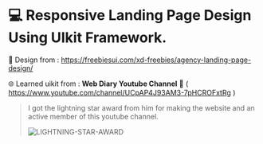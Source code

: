# 💻 Responsive Landing Page Design Using UIkit Framework.

🤩 Design from  :  https://freebiesui.com/xd-freebies/agency-landing-page-design/

🌐 Learned uikit from :  **Web Diary Youtube Channel** 🥰 ( https://www.youtube.com/channel/UCpAP4J93AM3-7pHCROFxtRg )

 > I got the lightning star award from him for making the website and an active member of this youtube channel. 
 > 
 >  ![LIGHTNING-STAR-AWARD](https://user-images.githubusercontent.com/66822219/115988483-9c136300-a5d7-11eb-9c60-3ace0203dbbb.png)
